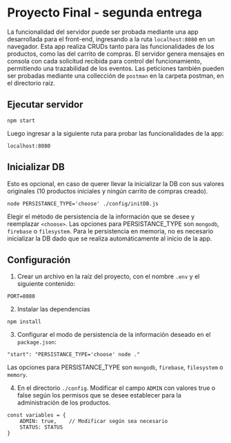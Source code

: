 # Proyecto Final - segunda entrega
La funcionalidad del servidor puede ser probada mediante una app desarrollada para el front-end, ingresando a la ruta `localhost:8080` en un navegador. Esta app realiza CRUDs tanto para las funcionalidades de los productos, como las del carrito de compras.
El servidor genera mensajes en consola con cada solicitud recibida para control del funcionamiento, permitiendo una trazabilidad de los eventos.
Las peticiones también pueden ser probadas mediante una collección de `postman` en la carpeta postman, en el directorio raíz.

## Ejecutar servidor
```
npm start
```
Luego ingresar a la siguiente ruta para probar las funcionalidades de la app:
```
localhost:8080
```

## Inicializar DB
Esto es opcional, en caso de querer llevar la inicializar la DB con sus valores originales (10 productos iniciales y ningún carrito de compras creado).
```
node PERSISTANCE_TYPE='choose' ./config/initDB.js
```
Elegir el método de persistencia de la información que se desee y reemplazar `<choose>`. Las opciones para PERSISTANCE_TYPE son `mongodb`, `firebase` o `filesystem`. Para le persistencia en memoria, no es necesario inicializar la DB dado que se realiza automáticamente al inicio de la app.

## Configuración

1. Crear un archivo en la raíz del proyecto, con el nombre `.env` y el siguiente contenido:
```
PORT=8080
```
2. Instalar las dependencias
```
npm install
```
3. Configurar el modo de persistencia de la información deseado en el `package.json`:
```
"start": "PERSISTANCE_TYPE='choose' node ."
```
Las opciones para PERSISTANCE_TYPE son `mongodb`, `firebase`, `filesystem` o `memory`.

4. En el directorio `./config`. Modificar el campo `ADMIN` con valores true o false según los permisos que se desee establecer para la administración de los productos.
```
const variables = {
    ADMIN: true,    // Modificar según sea necesario
    STATUS: STATUS
}
```